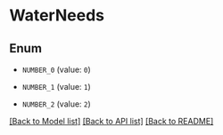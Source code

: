# WaterNeeds

## Enum

- `NUMBER_0` (value: `0`)

- `NUMBER_1` (value: `1`)

- `NUMBER_2` (value: `2`)

[[Back to Model list]](../README.md#documentation-for-models) [[Back to API list]](../README.md#documentation-for-api-endpoints) [[Back to README]](../README.md)
